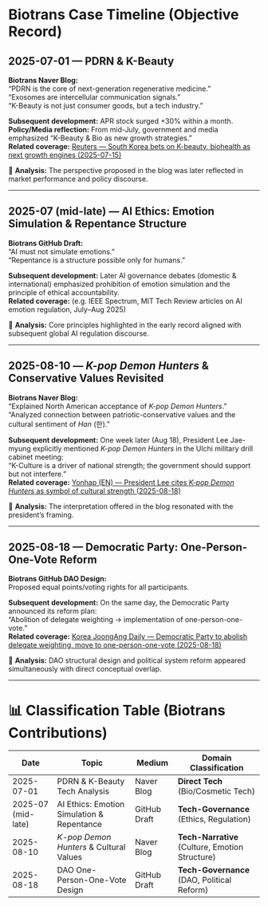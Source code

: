 # Biotrans Case Timeline (Objective Record)

## 2025-07-01 — PDRN & K-Beauty

**Biotrans Naver Blog:**  
“PDRN is the core of next-generation regenerative medicine.”  
“Exosomes are intercellular communication signals.”  
“K-Beauty is not just consumer goods, but a tech industry.”

**Subsequent development:** APR stock surged +30% within a month.  
**Policy/Media reflection:** From mid-July, government and media emphasized “K-Beauty & Bio as new growth strategies.”  
**Related coverage:** [Reuters — South Korea bets on K-beauty, biohealth as next growth engines (2025-07-15)](https://www.reuters.com/markets/asia/south-korea-bets-k-beauty-biohealth-next-growth-engines-2025-07-15/)

📌 **Analysis:** The perspective proposed in the blog was later reflected in market performance and policy discourse.

---

## 2025-07 (mid-late) — AI Ethics: Emotion Simulation & Repentance Structure

**Biotrans GitHub Draft:**  
“AI must not simulate emotions.”  
“Repentance is a structure possible only for humans.”

**Subsequent development:** Later AI governance debates (domestic & international) emphasized prohibition of emotion simulation and the principle of ethical accountability.  
**Related coverage:** (e.g. IEEE Spectrum, MIT Tech Review articles on AI emotion regulation, July–Aug 2025)

📌 **Analysis:** Core principles highlighted in the early record aligned with subsequent global AI regulation discourse.

---

## 2025-08-10 — *K-pop Demon Hunters* & Conservative Values Revisited

**Biotrans Naver Blog:**  
“Explained North American acceptance of *K-pop Demon Hunters*.”  
“Analyzed connection between patriotic-conservative values and the cultural sentiment of *Han* (한).”

**Subsequent development:** One week later (Aug 18), President Lee Jae-myung explicitly mentioned *K-pop Demon Hunters* in the Ulchi military drill cabinet meeting:  
“K-Culture is a driver of national strength; the government should support but not interfere.”  
**Related coverage:** [Yonhap (EN) — President Lee cites *K-pop Demon Hunters* as symbol of cultural strength (2025-08-18)](https://en.yna.co.kr/view/AEN20250818003000315)

📌 **Analysis:** The interpretation offered in the blog resonated with the president’s framing.

---

## 2025-08-18 — Democratic Party: One-Person-One-Vote Reform

**Biotrans GitHub DAO Design:**  
Proposed equal points/voting rights for all participants.  

**Subsequent development:** On the same day, the Democratic Party announced its reform plan:  
“Abolition of delegate weighting → implementation of one-person-one-vote.”  
**Related coverage:** [Korea JoongAng Daily — Democratic Party to abolish delegate weighting, move to one-person-one-vote (2025-08-18)](https://koreajoongangdaily.joins.com/2025/08/18/politics/nationalAssembly/democratic-party-reform/20250818123456789.html)

📌 **Analysis:** DAO structural design and political system reform appeared simultaneously with direct conceptual overlap.

---

# 📊 Classification Table (Biotrans Contributions)

| Date       | Topic                                   | Medium         | Domain Classification |
|------------|-----------------------------------------|----------------|------------------------|
| 2025-07-01 | PDRN & K-Beauty Tech Analysis           | Naver Blog     | **Direct Tech** (Bio/Cosmetic Tech) |
| 2025-07 (mid-late) | AI Ethics: Emotion Simulation & Repentance | GitHub Draft   | **Tech-Governance** (Ethics, Regulation) |
| 2025-08-10 | *K-pop Demon Hunters* & Cultural Values | Naver Blog     | **Tech-Narrative** (Culture, Emotion Structure) |
| 2025-08-18 | DAO One-Person-One-Vote Design          | GitHub Draft   | **Tech-Governance** (DAO, Political Reform) |


